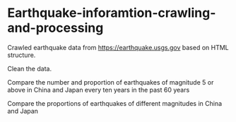 # Earthquake-inforamtion-crawling-and-processing
Crawled earthquake data from https://earthquake.usgs.gov based on HTML structure.

Clean the data.

Compare the number and proportion of earthquakes of magnitude 5 or above in China and Japan every ten years in the past 60 years

Compare the proportions of earthquakes of different magnitudes in China and Japan
